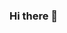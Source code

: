 ### Hi there 👋

<!--
**alexiwto/alexiwto** is a ✨ _special_ ✨ repository because its `README.md` (this file) appears on your GitHub profile.

- 🔭 I’m currently working on SAP as an ABAP Developer.
- 📚 I studied Unix, HTML, CSS, PHP, Java, JavaScript, Android Studio, SQL and Visual Basic, among others.
- 🌱 I’m currently learning NodeJS, Javascript, Python and more.
